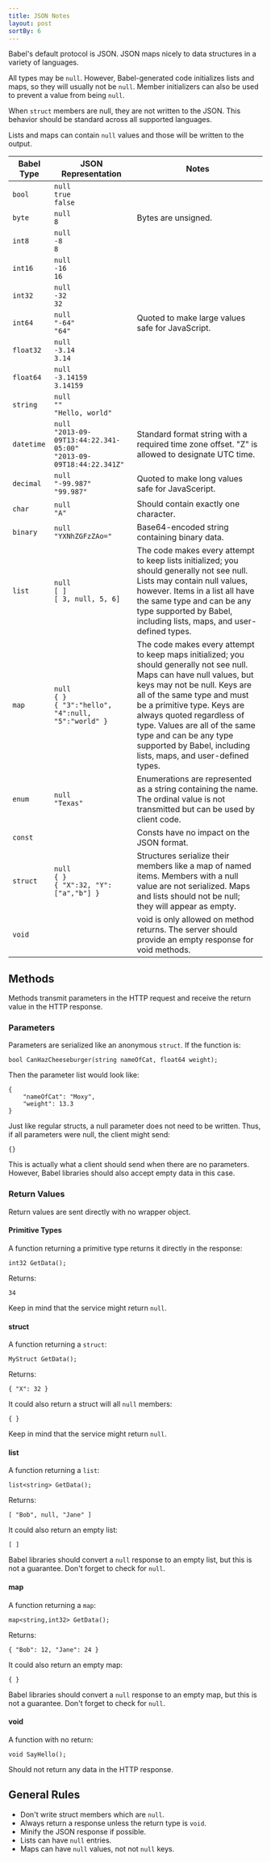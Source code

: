 ```yaml
---
title: JSON Notes
layout: post
sortBy: 6
---
```


Babel's default protocol is JSON. JSON maps nicely to data structures in a variety of languages.

All types may be `null`. However, Babel-generated code initializes lists and maps, so they will usually not be `null`. Member initializers can also be used to prevent a value from being `null`.

When `struct` members are null, they are not written to the JSON. This behavior should be standard across all supported languages.

Lists and maps can contain `null` values and those will be written to the output.

<table><thead><tr><th>Babel Type</th><th>JSON Representation</th><th>Notes</th></tr></thead>
<tbody>
<tr><td><code>bool</code></td><td><code>null<br/>true<br/>false</code></td><td></td></tr>
<tr><td><code>byte</code></td><td><code>null<br/>8</code></td><td>Bytes are unsigned.</td></tr>
<tr><td><code>int8</code></td><td><code>null<br/>-8<br/>8</code></td><td></td></tr>
<tr><td><code>int16</code></td><td><code>null<br/>-16<br/>16</code></td><td></td></tr>
<tr><td><code>int32</code></td><td><code>null<br/>-32<br/>32</code></td><td></td></tr>
<tr><td><code>int64</code></td><td><code>null<br/>"-64"<br/>"64"</code></td><td>Quoted to make large values safe for JavaScript.</td></tr>
<tr><td><code>float32</code></td><td><code>null<br/>-3.14<br/>3.14</code></td><td></td></tr>
<tr><td><code>float64</code></td><td><code>null<br/>-3.14159<br/>3.14159</code></td><td></td></tr>
<tr><td><code>string</code></td><td><code>null<br/>""<br/>"Hello, world"</code></td><td></td></tr>
<tr><td><code>datetime</code></td><td><code>null<br/>"2013-09-09T13:44:22.341-05:00"<br/>"2013-09-09T18:44:22.341Z"</code></td><td>Standard format string with a required time zone offset. "Z" is allowed to designate UTC time.</td></tr>
<tr><td><code>decimal</code></td><td><code>null<br/>"-99.987"<br/>"99.987"</code></td><td>Quoted to make long values safe for JavaSceript.</td></tr>
<tr><td><code>char</code></td><td><code>null<br/>"A"</code></td><td>Should contain exactly one character.</td></tr>
<tr><td><code>binary</code></td><td><code>null<br/>"YXNhZGFzZAo="</code></td><td>Base64-encoded string containing binary data.</td></tr>
<tr><td><code>list</code></td><td><code>null<br/>[ ]<br/>[ 3, null, 5, 6]</code></td><td>The code makes every attempt to keep lists initialized; you should generally not see null. Lists may contain null values, however. Items in a list all have the same type and can be any type supported by Babel, including lists, maps, and user-defined types.</td></tr>
<tr><td><code>map</code></td><td><code>null<br/>{ }<br>{ "3":"hello", "4":null, "5":"world" }</code></td><td>The code makes every attempt to keep maps initialized; you should generally not see null. Maps can have null values, but keys may not be null. Keys are all of the same type and must be a primitive type. Keys are always quoted regardless of type. Values are all of the same type and can be any type supported by Babel, including lists, maps, and user-defined types.</td></tr>
<tr><td><code>enum</code></td><td><code>null<br/>"Texas"</code></td><td>Enumerations are represented as a string containing the name. The ordinal value is not transmitted but can be used by client code.</td></tr>
<tr><td><code>const</code></td><td></td><td>Consts have no impact on the JSON format.</td></tr>
<tr><td><code>struct</code></td><td><code>null<br/>{ }<br/>{ "X":32, "Y":["a","b"] }</code></td><td>Structures serialize their members like a map of named items. Members with a null value are not serialized. Maps and lists should not be null; they will appear as empty.</td></tr>
<tr><td><code>void</code></td><td></td><td>void is only allowed on method returns. The server should provide an empty response for void methods.</td></tr>
</tbody></table>


Methods
-------

Methods transmit parameters in the HTTP request and receive the return value in the HTTP response.

### Parameters

Parameters are serialized like an anonymous `struct`. If the function is:

	bool CanHazCheeseburger(string nameOfCat, float64 weight);

Then the parameter list would look like:

	{
		"nameOfCat": "Moxy",
		"weight": 13.3
	}

Just like regular structs, a null parameter does not need to be written. Thus, if all parameters were null, the client might send:

	{}

This is actually what a client should send when there are no parameters. However, Babel libraries should also accept empty data in this case.

### Return Values

Return values are sent directly with no wrapper object.

#### Primitive Types

A function returning a primitive type returns it directly in the response:

	int32 GetData();

Returns:

	34

Keep in mind that the service might return `null`.

#### struct

A function returning a `struct`:

	MyStruct GetData();

Returns:

	{ "X": 32 }

It could also return a struct will all `null` members:

	{ }

Keep in mind that the service might return `null`.

#### list

A function returning a `list`:

	list<string> GetData();

Returns:

	[ "Bob", null, "Jane" ]

It could also return an empty list:

	[ ]

Babel libraries should convert a `null` response to an empty list, but this is not a guarantee. Don't forget to check for `null`.

#### map

A function returning a `map`:

	map<string,int32> GetData();

Returns:

	{ "Bob": 12, "Jane": 24 }

It could also return an empty map:

	{ }

Babel libraries should convert a `null` response to an empty map, but this is not a guarantee. Don't forget to check for `null`.

#### void

A function with no return:

	void SayHello();

Should not return any data in the HTTP response.

General Rules
-------------

* Don't write struct members which are `null`.
* Always return a response unless the return type is `void`.
* Minify the JSON response if possible.
* Lists can have `null` entries.
* Maps can have `null` values, not not `null` keys.

